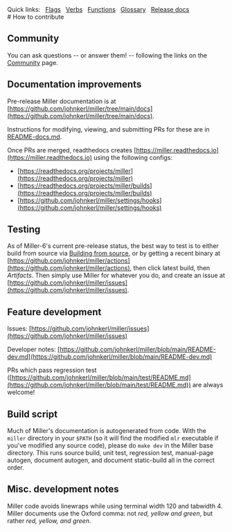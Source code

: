 <!---  PLEASE DO NOT EDIT DIRECTLY. EDIT THE .md.in FILE PLEASE. --->
<div>
<span class="quicklinks">
Quick links:
&nbsp;
<a class="quicklink" href="../reference-main-flag-list/index.html">Flags</a>
&nbsp;
<a class="quicklink" href="../reference-verbs/index.html">Verbs</a>
&nbsp;
<a class="quicklink" href="../reference-dsl-builtin-functions/index.html">Functions</a>
&nbsp;
<a class="quicklink" href="../glossary/index.html">Glossary</a>
&nbsp;
<a class="quicklink" href="../release-docs/index.html">Release docs</a>
</span>
</div>
# How to contribute

## Community

You can ask questions -- or answer them! -- following the links on the [Community](community.md) page.

## Documentation improvements

Pre-release Miller documentation is at [https://github.com/johnkerl/miller/tree/main/docs](https://github.com/johnkerl/miller/tree/main/docs).

Instructions for modifying, viewing, and submitting PRs for these are in [README-docs.md](https://github.com/johnkerl/miller/blob/main/README-docs.md).

Once PRs are merged, readthedocs creates [https://miller.readthedocs.io](https://miller.readthedocs.io) using the following configs:

* [https://readthedocs.org/projects/miller](https://readthedocs.org/projects/miller)
* [https://readthedocs.org/projects/miller/builds](https://readthedocs.org/projects/miller/builds)
* [https://github.com/johnkerl/miller/settings/hooks](https://github.com/johnkerl/miller/settings/hooks)

## Testing

As of Miller-6's current pre-release status, the best way to test is to either build from source via [Building from source](build.md), or by getting a recent binary at [https://github.com/johnkerl/miller/actions](https://github.com/johnkerl/miller/actions), then click latest build, then *Artifacts*. Then simply use Miller for whatever you do, and create an issue at [https://github.com/johnkerl/miller/issues](https://github.com/johnkerl/miller/issues).

## Feature development

Issues: [https://github.com/johnkerl/miller/issues](https://github.com/johnkerl/miller/issues)

Developer notes: [https://github.com/johnkerl/miller/blob/main/README-dev.md](https://github.com/johnkerl/miller/blob/main/README-dev.md)

PRs which pass regression test ([https://github.com/johnkerl/miller/blob/main/test/README.md](https://github.com/johnkerl/miller/blob/main/test/README.md)) are always welcome!

## Build script

Much of Miller's documentation is autogenerated from code. With the `miller` directory in your
`$PATH` (so it will find the modified `mlr` executable if you've modified any source code), please
do `make dev` in the Miller base directory.  This runs source build, unit test, regression test,
manual-page autogen, document autogen, and document static-build all in the correct order.

## Misc. development notes

Miller code avoids linewraps while using terminal width 120 and tabwidth 4. Miller documents use the Oxford comma: not _red, yellow and green_, but rather _red, yellow, and green_.
